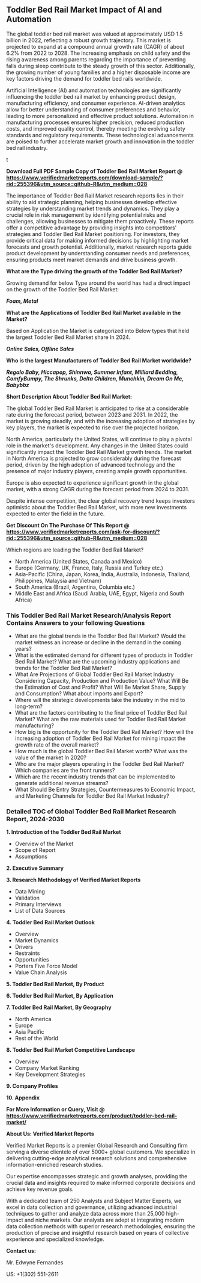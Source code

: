 <h2>Toddler Bed Rail Market Impact of AI and Automation</h2><p>The global toddler bed rail market was valued at approximately USD 1.5 billion in 2022, reflecting a robust growth trajectory. This market is projected to expand at a compound annual growth rate (CAGR) of about 6.2% from 2022 to 2028. The increasing emphasis on child safety and the rising awareness among parents regarding the importance of preventing falls during sleep contribute to the steady growth of this sector. Additionally, the growing number of young families and a higher disposable income are key factors driving the demand for toddler bed rails worldwide.</p><p>Artificial Intelligence (AI) and automation technologies are significantly influencing the toddler bed rail market by enhancing product design, manufacturing efficiency, and consumer experience. AI-driven analytics allow for better understanding of consumer preferences and behavior, leading to more personalized and effective product solutions. Automation in manufacturing processes ensures higher precision, reduced production costs, and improved quality control, thereby meeting the evolving safety standards and regulatory requirements. These technological advancements are poised to further accelerate market growth and innovation in the toddler bed rail industry.</p>t</p><p id="" class=""><strong>Download Full PDF Sample Copy of Toddler Bed Rail Market Report @ <a href="https://www.verifiedmarketreports.com/download-sample/?rid=255396&utm_source=github-R&utm_medium=028" target="_blank">https://www.verifiedmarketreports.com/download-sample/?rid=255396&utm_source=github-R&utm_medium=028</a></strong></p><p>The importance of&nbsp;Toddler Bed Rail Market research reports lies in their ability to aid strategic planning, helping businesses develop effective strategies by understanding market trends and dynamics. They play a crucial role in risk management by identifying potential risks and challenges, allowing businesses to mitigate them proactively. These reports offer a competitive advantage by providing insights into competitors' strategies and Toddler Bed Rail Market positioning. For investors, they provide critical data for making informed decisions by highlighting market forecasts and growth potential. Additionally, market research reports guide product development by understanding consumer needs and preferences, ensuring products meet market demands and drive business growth.</p><p><strong>What are the&nbsp;Type driving the growth of the Toddler Bed Rail Market?</strong></p><p id="" class="">Growing demand for below Type around the world has had a direct impact on the growth of the Toddler Bed Rail Market:</p><em><strong>Foam, Metal</strong></em></p><strong>What are the&nbsp;Applications&nbsp;of Toddler Bed Rail Market available in the Market?</strong></p><p id="" class="">Based on Application the Market is categorized into Below types that held the largest Toddler Bed Rail Market share In 2024.</p><em><strong>Online Sales, Offline Sales</strong></em></p><strong>Who is the largest Manufacturers of Toddler Bed Rail Market worldwide?</strong></p><p><em><strong>Regalo Baby, Hiccapop, Shinnwa, Summer Infant, Milliard Bedding, ComfyBumpy, The Shrunks, Delta Children, Munchkin, Dream On Me, Babybbz</strong></em></p><p id="" class=""><strong>Short Description About Toddler Bed Rail Market:</strong></p><p>The global Toddler Bed Rail Market is anticipated to rise at a considerable rate during the forecast period, between 2023 and 2031. In 2022, the market is growing steadily, and with the increasing adoption of strategies by key players, the market is expected to rise over the projected horizon.</p><p>North America, particularly the United States, will continue to play a pivotal role in the market's development. Any changes in the United States could significantly impact the Toddler Bed Rail Market growth trends. The market in North America is projected to grow considerably during the forecast period, driven by the high adoption of advanced technology and the presence of major industry players, creating ample growth opportunities.</p><p>Europe is also expected to experience significant growth in the global market, with a strong CAGR during the forecast period from 2024 to 2031.</p><p>Despite intense competition, the clear global recovery trend keeps investors optimistic about the Toddler Bed Rail Market, with more new investments expected to enter the field in the future.</p><p id="" class=""><strong>Get Discount On The Purchase Of This Report @ <a href="https://www.verifiedmarketreports.com/ask-for-discount/?rid=255396&utm_source=github-R&utm_medium=028" target="_blank">https://www.verifiedmarketreports.com/ask-for-discount/?rid=255396&utm_source=github-R&utm_medium=028</a></strong></p>Which regions are leading the Toddler Bed Rail Market?</p><ul><li>North America (United States, Canada and Mexico)</li><li>Europe (Germany, UK, France, Italy, Russia and Turkey etc.)</li><li>Asia-Pacific (China, Japan, Korea, India, Australia, Indonesia, Thailand, Philippines, Malaysia and Vietnam)</li><li>South America (Brazil, Argentina, Columbia etc.)</li><li>Middle East and Africa (Saudi Arabia, UAE, Egypt, Nigeria and South Africa)</li></ul><h3 id="" class="">This Toddler Bed Rail Market Research/Analysis Report Contains Answers to your following Questions</h3><ul><li>What are the global trends in the Toddler Bed Rail Market? Would the market witness an increase or decline in the demand in the coming years?</li><li>What is the estimated demand for different types of products in Toddler Bed Rail Market? What are the upcoming industry applications and trends for the Toddler Bed Rail Market?</li><li>What Are Projections of Global Toddler Bed Rail Market Industry Considering Capacity, Production and Production Value? What Will Be the Estimation of Cost and Profit? What Will Be Market Share, Supply and Consumption? What about imports and Export?</li><li>Where will the strategic developments take the industry in the mid to long-term?</li><li>What are the factors contributing to the final price of Toddler Bed Rail Market? What are the raw materials used for Toddler Bed Rail Market manufacturing?</li><li>How big is the opportunity for the Toddler Bed Rail Market? How will the increasing adoption of Toddler Bed Rail Market for mining impact the growth rate of the overall market?</li><li>How much is the global Toddler Bed Rail Market worth? What was the value of the market In 2020?</li><li>Who are the major players operating in the Toddler Bed Rail Market? Which companies are the front runners?</li><li>Which are the recent industry trends that can be implemented to generate additional revenue streams?</li><li>What Should Be Entry Strategies, Countermeasures to Economic Impact, and Marketing Channels for Toddler Bed Rail Market Industry?</li></ul><h3 id="" class="">Detailed TOC of Global Toddler Bed Rail Market Research Report, 2024-2030</h3><p id="" class=""><strong>1. Introduction of the Toddler Bed Rail Market</strong></p><ul><li>Overview of the Market</li><li>Scope of Report</li><li>Assumptions</li></ul><p id="" class=""><strong>2. Executive Summary</strong></p><p id="" class=""><strong>3. Research Methodology of Verified Market Reports</strong></p><ul><li>Data Mining</li><li>Validation</li><li>Primary Interviews</li><li>List of Data Sources</li></ul><p id="" class=""><strong>4. Toddler Bed Rail Market Outlook</strong></p><ul><li>Overview</li><li>Market Dynamics</li><li>Drivers</li><li>Restraints</li><li>Opportunities</li><li>Porters Five Force Model</li><li>Value Chain Analysis</li></ul><p id="" class=""><strong>5. Toddler Bed Rail Market, By Product</strong></p><p id="" class=""><strong>6. Toddler Bed Rail Market, By Application</strong></p><p id="" class=""><strong>7. Toddler Bed Rail Market, By Geography</strong></p><ul><li>North America</li><li>Europe</li><li>Asia Pacific</li><li>Rest of the World</li></ul><p id="" class=""><strong>8. Toddler Bed Rail Market Competitive Landscape</strong></p><ul><li>Overview</li><li>Company Market Ranking</li><li>Key Development Strategies</li></ul><p id="" class=""><strong>9. Company Profiles</strong></p><p id="" class=""><strong>10. Appendix</strong></p><p id="" class=""><strong>For More Information or Query, Visit @ <a href="https://www.verifiedmarketreports.com/product/toddler-bed-rail-market/" target="_blank">https://www.verifiedmarketreports.com/product/toddler-bed-rail-market/</a></strong></p><p id="" class=""><strong>About Us: Verified Market Reports</strong></p><p id="" class="">Verified Market Reports is a premier Global Research and Consulting firm serving a diverse clientele of over 5000+ global customers. We specialize in delivering cutting-edge analytical research solutions and comprehensive information-enriched research studies.</p><p id="" class="">Our expertise encompasses strategic and growth analyses, providing the crucial data and insights required to make informed corporate decisions and achieve key revenue goals.</p><p id="" class="">With a dedicated team of 250 Analysts and Subject Matter Experts, we excel in data collection and governance, utilizing advanced industrial techniques to gather and analyze data across more than 25,000 high-impact and niche markets. Our analysts are adept at integrating modern data collection methods with superior research methodologies, ensuring the production of precise and insightful research based on years of collective experience and specialized knowledge.</p><p id="" class=""><strong>Contact us:</strong></p><p id="" class="">Mr. Edwyne Fernandes</p><p id="" class="">US: +1(302) 551-2611</p>